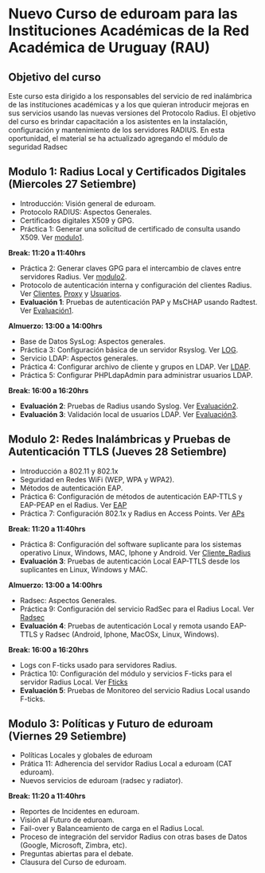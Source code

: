 # Nuevo Curso de **eduroam** para las Instituciones Académicas de la Red Académica de Uruguay (RAU)

## Objetivo del curso

Este curso esta dirigido a los responsables del servicio de red inalámbrica de las instituciones académicas y a los que quieran introducir mejoras en sus servicios usando las nuevas versiones del Protocolo Radius. El objetivo del curso es brindar capacitación a los asistentes en la instalación, configuración y mantenimiento de los servidores RADIUS. En esta oportunidad, el material se ha actualizado agregando el módulo de seguridad Radsec

## Modulo 1: Radius Local y Certificados Digitales (Miercoles 27 Setiembre)

- Introducción: Visión general de eduroam.
- Protocolo RADIUS: Aspectos Generales.
- Certificados digitales X509 y GPG.
- Práctica 1: Generar una solicitud de certificado de consulta usando X509. Ver [modulo1](https://github.com/richardqa/curso-eduroam/blob/master/modulos/Configura-Certs.md).

**Break: 11:20 a 11:40hrs**

- Práctica 2: Generar claves GPG para el intercambio de claves entre servidores Radius. Ver [modulo2](https://github.com/richardqa/curso-eduroam/blob/master/modulos/Configura-GPG.md).
- Protocolo de autenticación interna y configuración del clientes Radius. Ver [Clientes](https://github.com/richardqa/curso-eduroam/blob/master/modulos/Freeradius3.x/configuraciones/clients.md), [Proxy](https://github.com/richardqa/curso-eduroam/blob/master/modulos/Freeradius3.x/configuraciones/proxy.md) y [Usuarios](https://github.com/richardqa/curso-eduroam/blob/master/modulos/Freeradius3.x/configuraciones/users.md).
- **Evaluación 1**: Pruebas de autenticación PAP y MsCHAP usando Radtest. Ver [Evaluación1](https://github.com/richardqa/curso-eduroam/blob/master/evaluaciones/evaluacion1.md).

**Almuerzo: 13:00 a 14:00hrs**

- Base de Datos SysLog: Aspectos generales.
- Práctica 3: Configuración básica de un servidor Rsyslog. Ver [LOG](https://github.com/richardqa/curso-eduroam/blob/master/modulos/Configura-LOG.md).
- Servicio LDAP: Aspectos generales.
- Práctica 4: Configurar archivo de cliente y grupos en LDAP. Ver [LDAP](https://github.com/richardqa/curso-eduroam/blob/master/modulos/Configura-LDAP.md).
- Práctica 5: Configurar PHPLdapAdmin para administrar usuarios LDAP.

**Break: 16:00 a 16:20hrs**

- **Evaluación 2**: Pruebas de Radius usando Syslog. Ver [Evaluación2](https://github.com/richardqa/curso-eduroam/blob/master/evaluaciones/evaluacion2.md).
- **Evaluación 3**: Validación local de usuarios LDAP. Ver [Evaluación3](https://github.com/richardqa/curso-eduroam/blob/master/evaluaciones/evaluacion3.md).

## Modulo 2: Redes Inalámbricas y Pruebas de Autenticación TTLS (Jueves 28 Setiembre)

- Introducción a 802.11 y 802.1x
- Seguridad en Redes WiFi (WEP, WPA y WPA2).
- Métodos de autenticación EAP.
- Práctica 6: Configuración de métodos de autenticación EAP-TTLS y EAP-PEAP en el Radius. Ver [EAP](https://github.com/richardqa/curso-eduroam/blob/master/modulos/EAP.md)
- Práctica 7: Configuración 802.1x y Radius en Access Points. Ver [APs](https://github.com/richardqa/curso-eduroam/blob/master/modulos/APs/configuracion.md)

**Break: 11:20 a 11:40hrs**

- Práctica 8: Configuración del software suplicante para los sistemas operativo Linux, Windows, MAC, Iphone y Android. Ver [Cliente_Radius](https://github.com/richardqa/curso-eduroam/blob/master/modulos/suplicante.md)
- **Evaluación 3**: Pruebas de autenticación Local EAP-TTLS desde los suplicantes en Linux, Windows y MAC.

**Almuerzo: 13:00 a 14:00hrs**

- Radsec: Aspectos Generales.
- Práctica 9: Configuración del servicio RadSec para el Radius Local. Ver [Radsec](https://github.com/richardqa/curso-eduroam/blob/master/modulos/Freeradius3.x/configuraciones/radsec.md)
- **Evaluación 4**: Pruebas de autenticación Local y remota usando EAP-TTLS y Radsec (Android, Iphone, MacOSx, Linux, Windows).

**Break: 16:00 a 16:20hrs**

- Logs con F-ticks usado para servidores Radius.
- Práctica 10: Configuración del módulo y servicios F-ticks para el servidor Radius Local. Ver [Fticks](https://github.com/richardqa/curso-eduroam/blob/master/modulos/F-ticks.md)
- **Evaluación 5**: Pruebas de Monitoreo del servicio Radius Local usando F-ticks.

## Modulo 3: Políticas y Futuro de eduroam (Viernes 29 Setiembre)

- Políticas Locales y globales de eduroam
- Prática 11: Adherencia del servidor Radius Local a eduroam (CAT eduroam).
- Nuevos servicios de eduroam (radsec y radiator).

**Break: 11:20 a 11:40hrs**

- Reportes de Incidentes en eduroam.
- Visión al Futuro de eduroam.
- Fail-over y Balanceamiento de carga en el Radius Local.
- Proceso de integración del servidor Radius con otras bases de Datos (Google, Microsoft, Zimbra, etc).
- Preguntas abiertas para el debate.
- Clausura del Curso de eduroam.
